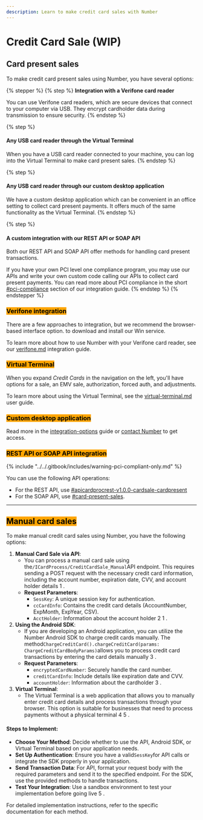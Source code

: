 ```yaml
---
description: Learn to make credit card sales with Number
---
```


# Credit Card Sale (WIP)

## Card present sales

To make credit card present sales using Number, you have several options:

{% stepper %}
{% step %}
**Integration with a Verifone card reader**

You can use Verifone card readers, which are secure devices that connect to your computer via USB. They encrypt cardholder data during transmission to ensure security.
{% endstep %}

{% step %}
#### Any USB card reader through the Virtual Terminal

When you have a USB card reader connected to your machine, you can log into the Virtual Terminal to make card present sales.&#x20;
{% endstep %}

{% step %}
#### Any USB card reader through our custom desktop application

We have a custom desktop application which can be convenient in an office setting to collect card present payments. It offers much of the same functionality as the Virtual Terminal.
{% endstep %}

{% step %}
#### A custom integration with our REST API or SOAP API

Both our REST API and SOAP API offer methods for handling card present transactions.

If you have your own PCI level one compliance program, you may use our APIs and write your own custom code calling our APIs to collect card present payments. You can read more about PCI compliance in the short [#pci-compliance](../getting-started/integration-options/#pci-compliance "mention") section of our integration guide.
{% endstep %}
{% endstepper %}

### <mark style="background-color:orange;">Verifone integration</mark>

There are a few approaches to integration, but we recommend the browser-based interface option. to download and install our Win service.

To learn more about how to use Number with your Verifone card reader, see our [verifone.md](../getting-started/integration-options/verifone.md "mention") integration guide.



### <mark style="background-color:orange;">Virtual Terminal</mark>

When you expand _Credit Cards_ in the navigation on the left, you'll have options for a sale, an EMV sale, authorization, forced auth, and adjustments.

To learn more about using the Virtual Terminal, see the [virtual-terminal.md](../getting-started/integration-options/virtual-terminal.md "mention") user guide.



### <mark style="background-color:orange;">Custom desktop application</mark>

Read more in the [integration-options](../getting-started/integration-options/ "mention") guide or [contact Number](../../help/customer-support/) to get access.



### <mark style="background-color:orange;">REST API or SOAP API integration</mark>



{% include "../../.gitbook/includes/warning-pci-compliant-only.md" %}

You can use the following API operations:

* For the REST API, use [#apicardprocrest-v1.0.0-cardsale-cardpresent](../../api-reference/rest-api/card-operations/process-a-card-sale.md#apicardprocrest-v1.0.0-cardsale-cardpresent "mention")
* For the SOAP API, use [#card-present-sales](credit-card-sale-wip.md#card-present-sales "mention").









***



## <mark style="background-color:orange;">Manual card sales</mark>

To make manual credit card sales using Number, you have the following options:

1. **Manual Card Sale via API**:
   * You can process a manual card sale using the`/ICardProcess/CreditCardSale_Manual`API endpoint. This requires sending a POST request with the necessary credit card information, including the account number, expiration date, CVV, and account holder details 1 .
   * **Request Parameters**:
     * `SessKey`: A unique session key for authentication.
     * `ccCardInfo`: Contains the credit card details (AccountNumber, ExpMonth, ExpYear, CSV).
     * `AcctHolder`: Information about the account holder 2 1 .
2. **Using the Android SDK**:
   * If you are developing an Android application, you can utilize the Number Android SDK to charge credit cards manually. The method`ChargeCreditCard().chargeCreditCard(params: ChargeCreditCardBodyParams)`allows you to process credit card transactions by entering the card details manually 3 .
   * **Request Parameters**:
     * `encryptedCardNumber`: Securely handle the card number.
     * `creditCardInfo`: Include details like expiration date and CVV.
     * `accountHolder`: Information about the cardholder 3 .
3. **Virtual Terminal**:
   * The Virtual Terminal is a web application that allows you to manually enter credit card details and process transactions through your browser. This option is suitable for businesses that need to process payments without a physical terminal 4 5 .

#### Steps to Implement:

* **Choose Your Method**: Decide whether to use the API, Android SDK, or Virtual Terminal based on your application needs.
* **Set Up Authentication**: Ensure you have a valid`SessKey`for API calls or integrate the SDK properly in your application.
* **Send Transaction Data**: For API, format your request body with the required parameters and send it to the specified endpoint. For the SDK, use the provided methods to handle transactions.
* **Test Your Integration**: Use a sandbox environment to test your implementation before going live 5 .

For detailed implementation instructions, refer to the specific documentation for each method.
